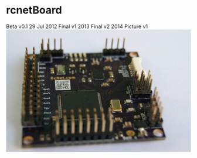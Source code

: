 rcnetBoard
==========
Beta v0.1 29 Jul 2012
Final v1 2013
Final v2 2014
Picture v1
![RcNetBoard](images/newpcb2.jpg)
